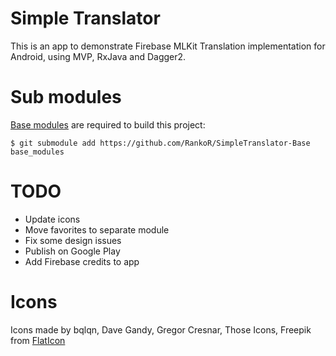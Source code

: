 # Simple Translator

This is an app to demonstrate Firebase MLKit Translation implementation for Android, using MVP, RxJava and Dagger2.

# Sub modules

[Base modules](https://github.com/RankoR/SimpleTranslator-Base) are required to build this project:

```
$ git submodule add https://github.com/RankoR/SimpleTranslator-Base base_modules
```

# TODO

* Update icons
* Move favorites to separate module
* Fix some design issues
* Publish on Google Play
* Add Firebase credits to app

# Icons

Icons made by bqlqn, Dave Gandy, Gregor Cresnar, Those Icons, Freepik from [FlatIcon](https://www.flaticon.com/)